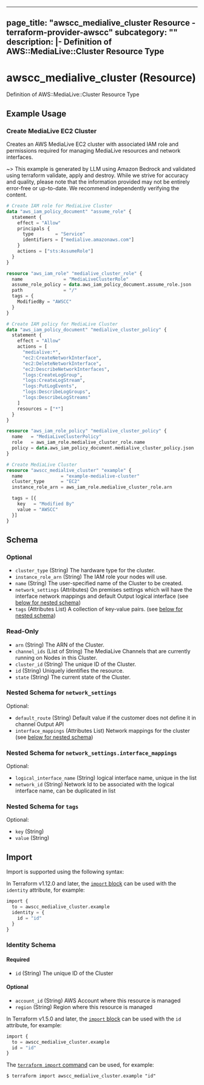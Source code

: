 
---
page_title: "awscc_medialive_cluster Resource - terraform-provider-awscc"
subcategory: ""
description: |-
  Definition of AWS::MediaLive::Cluster Resource Type
---

# awscc_medialive_cluster (Resource)

Definition of AWS::MediaLive::Cluster Resource Type

## Example Usage

### Create MediaLive EC2 Cluster

Creates an AWS MediaLive EC2 cluster with associated IAM role and permissions required for managing MediaLive resources and network interfaces.

~> This example is generated by LLM using Amazon Bedrock and validated using terraform validate, apply and destroy. While we strive for accuracy and quality, please note that the information provided may not be entirely error-free or up-to-date. We recommend independently verifying the content.

```terraform
# Create IAM role for MediaLive Cluster
data "aws_iam_policy_document" "assume_role" {
  statement {
    effect = "Allow"
    principals {
      type        = "Service"
      identifiers = ["medialive.amazonaws.com"]
    }
    actions = ["sts:AssumeRole"]
  }
}

resource "aws_iam_role" "medialive_cluster_role" {
  name               = "MediaLiveClusterRole"
  assume_role_policy = data.aws_iam_policy_document.assume_role.json
  path               = "/"
  tags = {
    ModifiedBy = "AWSCC"
  }
}

# Create IAM policy for MediaLive Cluster
data "aws_iam_policy_document" "medialive_cluster_policy" {
  statement {
    effect = "Allow"
    actions = [
      "medialive:*",
      "ec2:CreateNetworkInterface",
      "ec2:DeleteNetworkInterface",
      "ec2:DescribeNetworkInterfaces",
      "logs:CreateLogGroup",
      "logs:CreateLogStream",
      "logs:PutLogEvents",
      "logs:DescribeLogGroups",
      "logs:DescribeLogStreams"
    ]
    resources = ["*"]
  }
}

resource "aws_iam_role_policy" "medialive_cluster_policy" {
  name   = "MediaLiveClusterPolicy"
  role   = aws_iam_role.medialive_cluster_role.name
  policy = data.aws_iam_policy_document.medialive_cluster_policy.json
}

# Create MediaLive Cluster
resource "awscc_medialive_cluster" "example" {
  name              = "example-medialive-cluster"
  cluster_type      = "EC2"
  instance_role_arn = aws_iam_role.medialive_cluster_role.arn

  tags = [{
    key   = "Modified By"
    value = "AWSCC"
  }]
}
```

<!-- schema generated by tfplugindocs -->
## Schema

### Optional

- `cluster_type` (String) The hardware type for the cluster.
- `instance_role_arn` (String) The IAM role your nodes will use.
- `name` (String) The user-specified name of the Cluster to be created.
- `network_settings` (Attributes) On premises settings which will have the interface network mappings and default Output logical interface (see [below for nested schema](#nestedatt--network_settings))
- `tags` (Attributes List) A collection of key-value pairs. (see [below for nested schema](#nestedatt--tags))

### Read-Only

- `arn` (String) The ARN of the Cluster.
- `channel_ids` (List of String) The MediaLive Channels that are currently running on Nodes in this Cluster.
- `cluster_id` (String) The unique ID of the Cluster.
- `id` (String) Uniquely identifies the resource.
- `state` (String) The current state of the Cluster.

<a id="nestedatt--network_settings"></a>
### Nested Schema for `network_settings`

Optional:

- `default_route` (String) Default value if the customer does not define it in channel Output API
- `interface_mappings` (Attributes List) Network mappings for the cluster (see [below for nested schema](#nestedatt--network_settings--interface_mappings))

<a id="nestedatt--network_settings--interface_mappings"></a>
### Nested Schema for `network_settings.interface_mappings`

Optional:

- `logical_interface_name` (String) logical interface name, unique in the list
- `network_id` (String) Network Id to be associated with the logical interface name, can be duplicated in list



<a id="nestedatt--tags"></a>
### Nested Schema for `tags`

Optional:

- `key` (String)
- `value` (String)

## Import

Import is supported using the following syntax:

In Terraform v1.12.0 and later, the [`import` block](https://developer.hashicorp.com/terraform/language/import) can be used with the `identity` attribute, for example:

```terraform
import {
  to = awscc_medialive_cluster.example
  identity = {
    id = "id"
  }
}
```

<!-- schema generated by tfplugindocs -->
### Identity Schema

#### Required

- `id` (String) The unique ID of the Cluster

#### Optional

- `account_id` (String) AWS Account where this resource is managed
- `region` (String) Region where this resource is managed

In Terraform v1.5.0 and later, the [`import` block](https://developer.hashicorp.com/terraform/language/import) can be used with the `id` attribute, for example:

```terraform
import {
  to = awscc_medialive_cluster.example
  id = "id"
}
```

The [`terraform import` command](https://developer.hashicorp.com/terraform/cli/commands/import) can be used, for example:

```shell
$ terraform import awscc_medialive_cluster.example "id"
```
